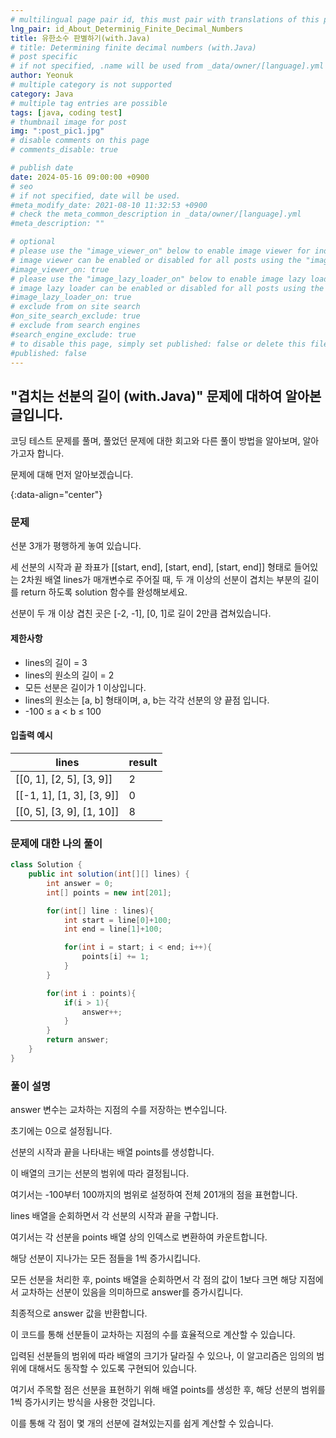 ```yaml
---
# multilingual page pair id, this must pair with translations of this page. (This name must be unique)
lng_pair: id_About_Determinig_Finite_Decimal_Numbers
title: 유한소수 판별하기(with.Java)
# title: Determining finite decimal numbers (with.Java)
# post specific
# if not specified, .name will be used from _data/owner/[language].yml
author: Yeonuk
# multiple category is not supported
category: Java
# multiple tag entries are possible
tags: [java, coding test]
# thumbnail image for post
img: ":post_pic1.jpg"
# disable comments on this page
# comments_disable: true

# publish date
date: 2024-05-16 09:00:00 +0900
# seo
# if not specified, date will be used.
#meta_modify_date: 2021-08-10 11:32:53 +0900
# check the meta_common_description in _data/owner/[language].yml
#meta_description: ""

# optional
# please use the "image_viewer_on" below to enable image viewer for individual pages or posts (_posts/ or [language]/_posts folders).
# image viewer can be enabled or disabled for all posts using the "image_viewer_posts: true" setting in _data/conf/main.yml.
#image_viewer_on: true
# please use the "image_lazy_loader_on" below to enable image lazy loader for individual pages or posts (_posts/ or [language]/_posts folders).
# image lazy loader can be enabled or disabled for all posts using the "image_lazy_loader_posts: true" setting in _data/conf/main.yml.
#image_lazy_loader_on: true
# exclude from on site search
#on_site_search_exclude: true
# exclude from search engines
#search_engine_exclude: true
# to disable this page, simply set published: false or delete this file
#published: false
---
```


<!-- outline-start -->

## "겹치는 선분의 길이 (with.Java)" 문제에 대하여 알아본 글입니다.

코딩 테스트 문제를 풀며, 풀었던 문제에 대한 회고와 다른 풀이 방법을 알아보며, 알아가고자 합니다.

문제에 대해 먼저 알아보겠습니다.

{:data-align="center"}

<!-- outline-end -->

### 문제

선분 3개가 평행하게 놓여 있습니다.

세 선분의 시작과 끝 좌표가 [[start, end], [start, end], [start, end]] 형태로 들어있는 2차원 배열 lines가 매개변수로 주어질 때, 두 개 이상의 선분이 겹치는 부분의 길이를 return 하도록 solution 함수를 완성해보세요.

선분이 두 개 이상 겹친 곳은 [-2, -1], [0, 1]로 길이 2만큼 겹쳐있습니다.

#### 제한사항

- lines의 길이 = 3
- lines의 원소의 길이 = 2
- 모든 선분은 길이가 1 이상입니다.
- lines의 원소는 [a, b] 형태이며, a, b는 각각 선분의 양 끝점 입니다.
- -100 ≤ a < b ≤ 100

#### 입출력 예시

<!-- | keyinput                                  | board    | result  |
| ----------------------------------------- | -------- | ------- |
| ["left", "right", "up", "right", "right"] | [11, 11] | [2, 1]  |
| ["down", "down", "down", "down", "down"]  | [7, 9]   | [0, -4] | -->

| lines                     | result |
| ------------------------- | ------ |
| [[0, 1], [2, 5], [3, 9]]  | 2      |
| [[-1, 1], [1, 3], [3, 9]] | 0      |
| [[0, 5], [3, 9], [1, 10]] | 8      |

### 문제에 대한 나의 풀이

```java
class Solution {
    public int solution(int[][] lines) {
        int answer = 0;
        int[] points = new int[201];

        for(int[] line : lines){
            int start = line[0]+100;
            int end = line[1]+100;

            for(int i = start; i < end; i++){
                points[i] += 1;
            }
        }

        for(int i : points){
            if(i > 1){
                answer++;
            }
        }
        return answer;
    }
}
```

### 풀이 설명

answer 변수는 교차하는 지점의 수를 저장하는 변수입니다.

초기에는 0으로 설정됩니다.

선분의 시작과 끝을 나타내는 배열 points를 생성합니다.

이 배열의 크기는 선분의 범위에 따라 결정됩니다.

여기서는 -100부터 100까지의 범위로 설정하여 전체 201개의 점을 표현합니다.

lines 배열을 순회하면서 각 선분의 시작과 끝을 구합니다.

여기서는 각 선분을 points 배열 상의 인덱스로 변환하여 카운트합니다.

해당 선분이 지나가는 모든 점들을 1씩 증가시킵니다.

모든 선분을 처리한 후, points 배열을 순회하면서 각 점의 값이 1보다 크면 해당 지점에서 교차하는 선분이 있음을 의미하므로 answer를 증가시킵니다.

최종적으로 answer 값을 반환합니다.

이 코드를 통해 선분들이 교차하는 지점의 수를 효율적으로 계산할 수 있습니다.

입력된 선분들의 범위에 따라 배열의 크기가 달라질 수 있으나, 이 알고리즘은 임의의 범위에 대해서도 동작할 수 있도록 구현되어 있습니다.

여기서 주목할 점은 선분을 표현하기 위해 배열 points를 생성한 후, 해당 선분의 범위를 1씩 증가시키는 방식을 사용한 것입니다.

이를 통해 각 점이 몇 개의 선분에 걸쳐있는지를 쉽게 계산할 수 있습니다.

